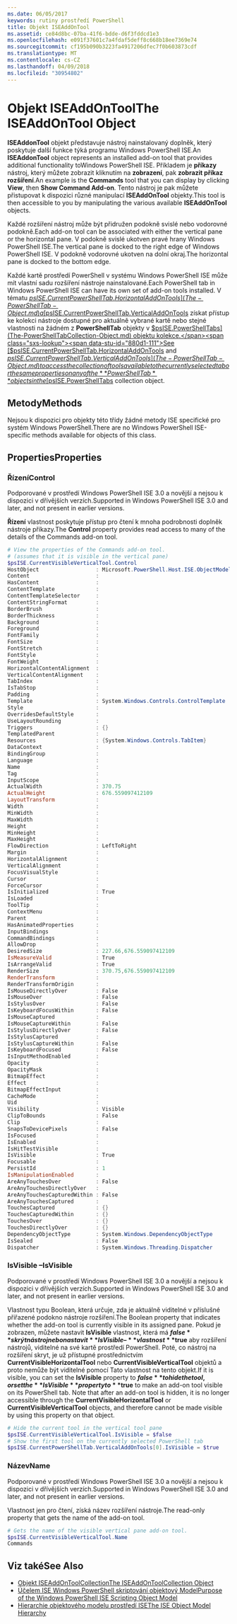 ```yaml
---
ms.date: 06/05/2017
keywords: rutiny prostředí PowerShell
title: Objekt ISEAddOnTool
ms.assetid: ce84d8bc-07ba-41f6-bdde-d6f3fddcd1e3
ms.openlocfilehash: e091f37601c7a4fdaf5deff8c668b18ee7369e74
ms.sourcegitcommit: cf195b090b3223fa4917206dfec7f0b603873cdf
ms.translationtype: MT
ms.contentlocale: cs-CZ
ms.lasthandoff: 04/09/2018
ms.locfileid: "30954802"
---
```

# <a name="the-iseaddontool-object"></a><span data-ttu-id="880d1-103">Objekt ISEAddOnTool</span><span class="sxs-lookup"><span data-stu-id="880d1-103">The ISEAddOnTool Object</span></span>

<span data-ttu-id="880d1-104">**ISEAddonTool** objekt představuje nástroj nainstalovaný doplněk, který poskytuje další funkce týká programu Windows PowerShell ISE.</span><span class="sxs-lookup"><span data-stu-id="880d1-104">An **ISEAddonTool** object represents an installed add-on tool that provides additional functionality toWindows PowerShell ISE.</span></span> <span data-ttu-id="880d1-105">Příkladem je **příkazy** nástroj, který můžete zobrazit kliknutím na **zobrazení**, pak **zobrazit příkaz rozšíření**.</span><span class="sxs-lookup"><span data-stu-id="880d1-105">An example is the **Commands** tool that you can display by clicking **View**, then **Show Command Add-on**.</span></span> <span data-ttu-id="880d1-106">Tento nástroj je pak můžete přistupovat k dispozici různé manipulací **ISEAddOnTool** objekty.</span><span class="sxs-lookup"><span data-stu-id="880d1-106">This tool is then accessible to you by manipulating the various available **ISEAddOnTool** objects.</span></span>

<span data-ttu-id="880d1-107">Každé rozšíření nástroj může být přidružen podokně svislé nebo vodorovné podokně.</span><span class="sxs-lookup"><span data-stu-id="880d1-107">Each add-on tool can be associated with either the vertical pane or the horizontal pane.</span></span> <span data-ttu-id="880d1-108">V podokně svislé ukotven pravé hrany Windows PowerShell ISE.</span><span class="sxs-lookup"><span data-stu-id="880d1-108">The vertical pane is docked to the right edge of Windows PowerShell ISE.</span></span> <span data-ttu-id="880d1-109">V podokně vodorovné ukotven na dolní okraj.</span><span class="sxs-lookup"><span data-stu-id="880d1-109">The horizontal pane is docked to the bottom edge.</span></span>

<span data-ttu-id="880d1-110">Každé kartě prostředí PowerShell v systému Windows PowerShell ISE může mít vlastní sadu rozšíření nástroje nainstalované.</span><span class="sxs-lookup"><span data-stu-id="880d1-110">Each PowerShell tab in Windows PowerShell ISE can have its own set of add-on tools installed.</span></span> <span data-ttu-id="880d1-111">V tématu [$psISE.CurrentPowerShellTab.HorizontalAddOnTools](The-PowerShellTab-Object.md) a [$psISE.CurrentPowerShellTab.VerticalAddOnTools](The-PowerShellTab-Object.md) získat přístup ke kolekci nástroje dostupné pro aktuálně vybrané kartě nebo stejné vlastnosti na žádném z **PowerShellTab** objekty v [$psISE.PowerShellTabs](The-PowerShellTabCollection-Object.md) objektu kolekce.</span><span class="sxs-lookup"><span data-stu-id="880d1-111">See [$psISE.CurrentPowerShellTab.HorizontalAddOnTools](The-PowerShellTab-Object.md) and [$psISE.CurrentPowerShellTab.VerticalAddOnTools](The-PowerShellTab-Object.md) to access the collection of tools available to the currently selected tab or the same properties on any of the **PowerShellTab** objects in the [$psISE.PowerShellTabs](The-PowerShellTabCollection-Object.md) collection object.</span></span>

## <a name="methods"></a><span data-ttu-id="880d1-112">Metody</span><span class="sxs-lookup"><span data-stu-id="880d1-112">Methods</span></span>

<span data-ttu-id="880d1-113">Nejsou k dispozici pro objekty této třídy žádné metody ISE specifické pro systém Windows PowerShell.</span><span class="sxs-lookup"><span data-stu-id="880d1-113">There are no Windows PowerShell ISE-specific methods available for objects of this class.</span></span>

## <a name="properties"></a><span data-ttu-id="880d1-114">Properties</span><span class="sxs-lookup"><span data-stu-id="880d1-114">Properties</span></span>

### <a name="control"></a><span data-ttu-id="880d1-115">Řízení</span><span class="sxs-lookup"><span data-stu-id="880d1-115">Control</span></span>

<span data-ttu-id="880d1-116">Podporované v prostředí Windows PowerShell ISE 3.0 a novější a nejsou k dispozici v dřívějších verzích.</span><span class="sxs-lookup"><span data-stu-id="880d1-116">Supported in Windows PowerShell ISE 3.0 and later, and not present in earlier versions.</span></span>

<span data-ttu-id="880d1-117">**Řízení** vlastnost poskytuje přístup pro čtení k mnoha podrobnosti doplněk nástroje příkazy.</span><span class="sxs-lookup"><span data-stu-id="880d1-117">The **Control** property provides read access to many of the details of the Commands add-on tool.</span></span>

```powershell
# View the properties of the Commands add-on tool.
# (assumes that it is visible in the vertical pane)
$psISE.CurrentVisibleVerticalTool.Control
HostObject                  : Microsoft.PowerShell.Host.ISE.ObjectModelRoot
Content                     :
HasContent                  :
ContentTemplate             :
ContentTemplateSelector     :
ContentStringFormat         :
BorderBrush                 :
BorderThickness             :
Background                  :
Foreground                  :
FontFamily                  :
FontSize                    :
FontStretch                 :
FontStyle                   :
FontWeight                  :
HorizontalContentAlignment  :
VerticalContentAlignment    :
TabIndex                    :
IsTabStop                   :
Padding                     :
Template                    : System.Windows.Controls.ControlTemplate
Style                       :
OverridesDefaultStyle       :
UseLayoutRounding           :
Triggers                    : {}
TemplatedParent             :
Resources                   : {System.Windows.Controls.TabItem}
DataContext                 :
BindingGroup                :
Language                    :
Name                        :
Tag                         :
InputScope                  :
ActualWidth                 : 370.75
ActualHeight                : 676.559097412109
LayoutTransform             :
Width                       :
MinWidth                    :
MaxWidth                    :
Height                      :
MinHeight                   :
MaxHeight                   :
FlowDirection               : LeftToRight
Margin                      :
HorizontalAlignment         :
VerticalAlignment           :
FocusVisualStyle            :
Cursor                      :
ForceCursor                 :
IsInitialized               : True
IsLoaded                    :
ToolTip                     :
ContextMenu                 :
Parent                      :
HasAnimatedProperties       :
InputBindings               :
CommandBindings             :
AllowDrop                   :
DesiredSize                 : 227.66,676.559097412109
IsMeasureValid              : True
IsArrangeValid              : True
RenderSize                  : 370.75,676.559097412109
RenderTransform             :
RenderTransformOrigin       :
IsMouseDirectlyOver         : False
IsMouseOver                 : False
IsStylusOver                : False
IsKeyboardFocusWithin       : False
IsMouseCaptured             :
IsMouseCaptureWithin        : False
IsStylusDirectlyOver        : False
IsStylusCaptured            :
IsStylusCaptureWithin       : False
IsKeyboardFocused           : False
IsInputMethodEnabled        :
Opacity                     :
OpacityMask                 :
BitmapEffect                :
Effect                      :
BitmapEffectInput           :
CacheMode                   :
Uid                         :
Visibility                  : Visible
ClipToBounds                : False
Clip                        :
SnapsToDevicePixels         : False
IsFocused                   :
IsEnabled                   :
IsHitTestVisible            :
IsVisible                   : True
Focusable                   :
PersistId                   : 1
IsManipulationEnabled       :
AreAnyTouchesOver           : False
AreAnyTouchesDirectlyOver   :
AreAnyTouchesCapturedWithin : False
AreAnyTouchesCaptured       :
TouchesCaptured             : {}
TouchesCapturedWithin       : {}
TouchesOver                 : {}
TouchesDirectlyOver         : {}
DependencyObjectType        : System.Windows.DependencyObjectType
IsSealed                    : False
Dispatcher                  : System.Windows.Threading.Dispatcher
```

### <a name="isvisible"></a><span data-ttu-id="880d1-118">IsVisible –</span><span class="sxs-lookup"><span data-stu-id="880d1-118">IsVisible</span></span>

<span data-ttu-id="880d1-119">Podporované v prostředí Windows PowerShell ISE 3.0 a novější a nejsou k dispozici v dřívějších verzích.</span><span class="sxs-lookup"><span data-stu-id="880d1-119">Supported in Windows PowerShell ISE 3.0 and later, and not present in earlier versions.</span></span>

<span data-ttu-id="880d1-120">Vlastnost typu Boolean, která určuje, zda je aktuálně viditelné v příslušné přiřazené podokno nástroje rozšíření.</span><span class="sxs-lookup"><span data-stu-id="880d1-120">The Boolean property that indicates whether the add-on tool is currently visible in its assigned pane.</span></span> <span data-ttu-id="880d1-121">Pokud je zobrazen, můžete nastavit **IsVisible** vlastnost, která má **$false** skrýt nástroj nebo nastavit **IsVisible –** vlastnost **$true** aby rozšíření nástrojů, viditelné na své kartě prostředí PowerShell. Poté, co nástroj na rozšíření skryt, je už přístupné prostřednictvím **CurrentVisibleHorizontalTool** nebo **CurrentVisibleVerticalTool** objektů a proto nemůže být viditelné pomocí Tato vlastnost na tento objekt.</span><span class="sxs-lookup"><span data-stu-id="880d1-121">If it is visible, you can set the **IsVisible** property to **$false** to hide the tool, or set the **IsVisible** property to **$true** to make an add-on tool visible on its PowerShell tab. Note that after an add-on tool is hidden, it is no longer accessible through the **CurrentVisibleHorizontalTool** or **CurrentVisibleVerticalTool** objects, and therefore cannot be made visible by using this property on that object.</span></span>

```powershell
# Hide the current tool in the vertical tool pane
$psISE.CurrentVisibleVerticalTool.IsVisible = $false
# Show the first tool on the currently selected PowerShell tab
$psISE.CurrentPowerShellTab.VerticalAddOnTools[0].IsVisible = $true
```

### <a name="name"></a><span data-ttu-id="880d1-122">Název</span><span class="sxs-lookup"><span data-stu-id="880d1-122">Name</span></span>

<span data-ttu-id="880d1-123">Podporované v prostředí Windows PowerShell ISE 3.0 a novější a nejsou k dispozici v dřívějších verzích.</span><span class="sxs-lookup"><span data-stu-id="880d1-123">Supported in Windows PowerShell ISE 3.0 and later, and not present in earlier versions.</span></span>

<span data-ttu-id="880d1-124">Vlastnost jen pro čtení, získá název rozšíření nástroje.</span><span class="sxs-lookup"><span data-stu-id="880d1-124">The read-only property that gets the name of the add-on tool.</span></span>

```powershell
# Gets the name of the visible vertical pane add-on tool.
$psISE.CurrentVisibleVerticalTool.Name
Commands
```

## <a name="see-also"></a><span data-ttu-id="880d1-125">Viz také</span><span class="sxs-lookup"><span data-stu-id="880d1-125">See Also</span></span>

- [<span data-ttu-id="880d1-126">Objekt ISEAddOnToolCollection</span><span class="sxs-lookup"><span data-stu-id="880d1-126">The ISEAddOnToolCollection Object</span></span>](The-ISEAddOnToolCollection-Object.md)
- [<span data-ttu-id="880d1-127">Účelem ISE Windows PowerShell skriptování objektový Model</span><span class="sxs-lookup"><span data-stu-id="880d1-127">Purpose of the Windows PowerShell ISE Scripting Object Model</span></span>](Purpose-of-the-Windows-PowerShell-ISE-Scripting-Object-Model.md)
- [<span data-ttu-id="880d1-128">Hierarchie objektového modelu prostředí ISE</span><span class="sxs-lookup"><span data-stu-id="880d1-128">The ISE Object Model Hierarchy</span></span>](The-ISE-Object-Model-Hierarchy.md)